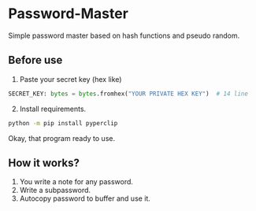# Password-Master
Simple password master based on hash functions and pseudo random.

## Before use
1. Paste your secret key (hex like)
```py
SECRET_KEY: bytes = bytes.fromhex("YOUR PRIVATE HEX KEY")  # 14 line
```
2. Install requirements.
```cmd
python -m pip install pyperclip
```
Okay, that program ready to use.

## How it works?
1. You write a note for any password.
2. Write a subpassword.
3. Autocopy password to buffer and use it.
